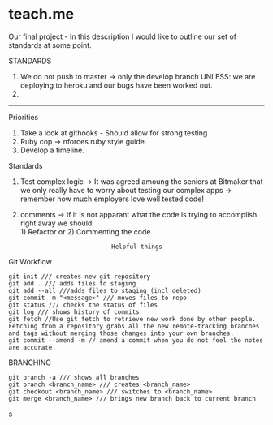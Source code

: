 # teach.me
Our final project - In this description I would like to outline our set of standards at some point.

STANDARDS 
1. We do not push to master -> only the develop branch UNLESS: we are deploying to heroku and our bugs have been worked out. 
2.


_______________________________________________________________


Priorities
1) Take a look at githooks - Should allow for strong testing 
2) Ruby cop -> nforces ruby style guide. 
3) Develop a timeline. 

Standards 

1. Test complex logic -> It was agreed amoung the seniors at Bitmaker that we only really have to worry about testing our complex apps -> remember how much employers love well tested code! 

2. comments -> If it is not apparant what the code is trying to accomplish right away we should:  
           1) Refactor
                or 
           2) Commenting the code



                                Helpful things 

Git Workflow

    git init /// creates new git repository
    git add . /// adds files to staging
    git add --all ///adds files to staging (incl deleted) 
    git commit -m "<message>" /// moves files to repo
    git status /// checks the status of files
    git log /// shows history of commits
    git fetch //Use git fetch to retrieve new work done by other people. Fetching from a repository grabs all the new remote-tracking branches and tags without merging those changes into your own branches.
    git commit --amend -m // amend a commit when you do not feel the notes are accurate. 

BRANCHING 

    git branch -a /// shows all branches
    git branch <branch_name> /// creates <branch_name>
    git checkout <branch_name> /// switches to <branch_name>
    git merge <branch_name> /// brings new branch back to current branch
s

